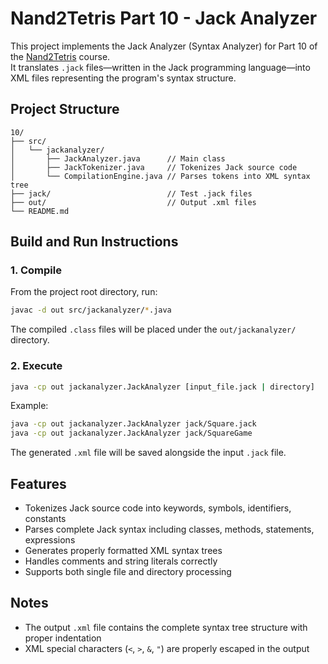 # Nand2Tetris Part 10 - Jack Analyzer
This project implements the Jack Analyzer (Syntax Analyzer) for Part 10 of the [Nand2Tetris](https://www.nand2tetris.org/) course.  
It translates `.jack` files—written in the Jack programming language—into XML files representing the program's syntax structure.

## Project Structure
```
10/
├── src/
│   └── jackanalyzer/
│       ├── JackAnalyzer.java      // Main class
│       ├── JackTokenizer.java     // Tokenizes Jack source code
│       └── CompilationEngine.java // Parses tokens into XML syntax tree
├── jack/                          // Test .jack files
├── out/                           // Output .xml files
└── README.md
```

## Build and Run Instructions
### 1. Compile
From the project root directory, run:
```bash
javac -d out src/jackanalyzer/*.java
```
The compiled `.class` files will be placed under the `out/jackanalyzer/` directory.

### 2. Execute
```bash
java -cp out jackanalyzer.JackAnalyzer [input_file.jack | directory]
```
Example:
```bash
java -cp out jackanalyzer.JackAnalyzer jack/Square.jack
java -cp out jackanalyzer.JackAnalyzer jack/SquareGame
```
The generated `.xml` file will be saved alongside the input `.jack` file.

## Features
- Tokenizes Jack source code into keywords, symbols, identifiers, constants
- Parses complete Jack syntax including classes, methods, statements, expressions
- Generates properly formatted XML syntax trees
- Handles comments and string literals correctly
- Supports both single file and directory processing

## Notes
- The output `.xml` file contains the complete syntax tree structure with proper indentation
- XML special characters (`<`, `>`, `&`, `"`) are properly escaped in the output